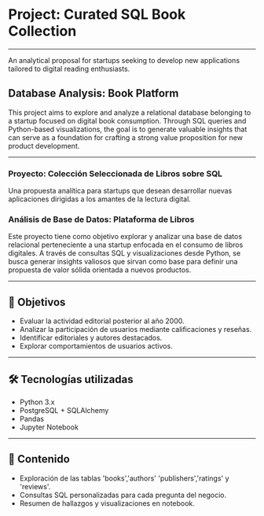 # Project: Curated SQL Book Collection

---
An analytical proposal for startups seeking to develop new applications tailored to digital reading enthusiasts.

## Database Analysis: Book Platform

This project aims to explore and analyze a relational database belonging to a startup focused on digital book consumption.
Through SQL queries and Python-based visualizations, the goal is to generate valuable insights that can serve as a foundation for crafting a strong value proposition for new product development.

---

### Proyecto: Colección Seleccionada de Libros sobre SQL
Una propuesta analítica para startups que desean desarrollar nuevas aplicaciones dirigidas a los amantes de la lectura digital.

### Análisis de Base de Datos: Plataforma de Libros
Este proyecto tiene como objetivo explorar y analizar una base de datos relacional perteneciente a una startup enfocada en el consumo de libros digitales.
A través de consultas SQL y visualizaciones desde Python, se busca generar insights valiosos que sirvan como base para definir una propuesta de valor
sólida orientada a nuevos productos.

---

## 📌 Objetivos

- Evaluar la actividad editorial posterior al año 2000.
- Analizar la participación de usuarios mediante calificaciones y reseñas.
- Identificar editoriales y autores destacados.
- Explorar comportamientos de usuarios activos.

---

## 🛠️ Tecnologías utilizadas

- Python 3.x  
- PostgreSQL + SQLAlchemy  
- Pandas  
- Jupyter Notebook  

---

## 🧮 Contenido

- Exploración de las tablas 'books','authors' 'publishers','ratings' y 'reviews'.
- Consultas SQL personalizadas para cada pregunta del negocio.
- Resumen de hallazgos y visualizaciones en notebook.

